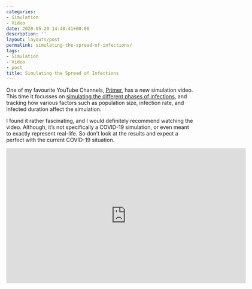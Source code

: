 ```yaml
---
categories:
- Simulation
- Video
date: 2020-05-20 14:40:41+00:00
description: ''
layout: layouts/post
permalink: simulating-the-spread-of-infections/
tags:
- Simulation
- Video
- post
title: Simulating the Spread of Infections
---
```


<p>One of my favourite YouTube Channels, <a href="https://www.youtube.com/channel/UCKzJFdi57J53Vr_BkTfN3uQ">Primer</a>, has a new simulation video. This time it focusses on <a href="https://www.youtube.com/watch?v=7OLpKqTriio">simulating the different phases of infections</a>, and tracking how various factors such as population size, infection rate, and infected duration affect the simulation.</p>
<p>I found it rather fascinating, and I would definitely recommend watching the video. Although, it&#8217;s not specifically a COVID-19 simulation, or even meant to exactly represent real-life. So don&#8217;t look at the results and expect a perfect with the current COVID-19 situation.</p>
<span class="embed-youtube" style="text-align:center; display: block;"><iframe class='youtube-player' width='640' height='360' src='https://www.youtube-nocookie.com/embed/7OLpKqTriio?version=3&#038;rel=1&#038;fs=1&#038;autohide=2&#038;showsearch=0&#038;showinfo=1&#038;iv_load_policy=1&#038;wmode=transparent' allowfullscreen='true' style='border:0;'></iframe></span>